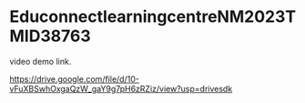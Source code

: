 # EduconnectlearningcentreNM2023TMID38763

video demo link. 

https://drive.google.com/file/d/10-vFuXBSwhOxgaQzW_gaY9g7pH6zRZiz/view?usp=drivesdk
